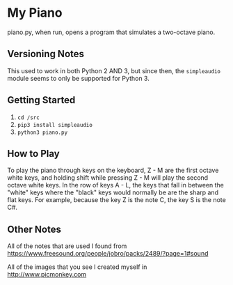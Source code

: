 # My Piano

piano.py, when run, opens a program that simulates a two-octave piano.

## Versioning Notes

This used to work in both Python 2 AND 3, but since then, the `simpleaudio` module seems to only be supported for Python 3.

## Getting Started

1. `cd /src`
2. `pip3 install simpleaudio`
3. `python3 piano.py`

## How to Play

To play the piano through keys on the keyboard, Z - M are the first octave white keys, and holding shift while pressing Z - M will play the second octave white keys. In the row of keys A - L, the keys that fall in between the "white" keys where the "black" keys would normally be are the sharp and flat keys. For example, because the key Z is the note C, the key S is the note C#.

## Other Notes

All of the notes that are used I found from https://www.freesound.org/people/jobro/packs/2489/?page=1#sound

All of the images that you see I created myself in http://www.picmonkey.com
